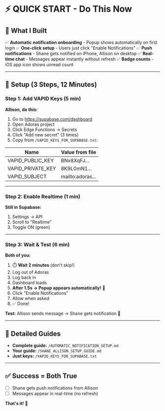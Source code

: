 # ⚡ QUICK START - Do This Now

## 🎯 What I Built

✅ **Automatic notification onboarding** - Popup shows automatically on first login
✅ **One-click setup** - Users just click "Enable Notifications"
✅ **Push notifications** - Shane gets notified on iPhone, Allison on desktop
✅ **Real-time chat** - Messages appear instantly without refresh
✅ **Badge counts** - iOS app icon shows unread count

---

## 🚀 Setup (3 Steps, 12 Minutes)

### Step 1: Add VAPID Keys (5 min)

**Allison, do this:**

1. Go to https://supabase.com/dashboard
2. Open Adoras project
3. Click Edge Functions → Secrets
4. Click "Add new secret" (3 times)
5. Copy from `/VAPID_KEYS_FOR_SUPABASE.txt`:

| Name | Value from file |
|------|----------------|
| VAPID_PUBLIC_KEY | BNx8XqFJ... |
| VAPID_PRIVATE_KEY | 8K9L0mN1... |
| VAPID_SUBJECT | mailto:adoras... |

---

### Step 2: Enable Realtime (1 min)

**Still in Supabase:**

1. Settings → API
2. Scroll to "Realtime"
3. Toggle ON (green)

---

### Step 3: Wait & Test (6 min)

**Both of you:**

1. ⏱️ **Wait 2 minutes** (don't skip!)
2. Log out of Adoras
3. Log back in
4. Dashboard loads
5. **After 1.5s → Popup appears automatically!** 🔔
6. Click "Enable Notifications"
7. Allow when asked
8. ✅ Done!

**Test:** Allison sends message → Shane gets notification 🎉

---

## 📖 Detailed Guides

- **Complete guide:** `/AUTOMATIC_NOTIFICATION_SETUP.md`
- **Your guide:** `/SHANE_ALLISON_SETUP_GUIDE.md`
- **Just keys:** `/VAPID_KEYS_FOR_SUPABASE.txt`

---

## ✅ Success = Both True

- [ ] Shane gets push notifications from Allison
- [ ] Messages appear in real-time (no refresh)

**That's it!** 🎉

